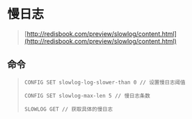 # 慢日志

> [http://redisbook.com/preview/slowlog/content.html](http://redisbook.com/preview/slowlog/content.html)

## 命令

> ```
> CONFIG SET slowlog-log-slower-than 0 // 设置慢日志阈值
> ```
>
> ```
> CONFIG SET slowlog-max-len 5 // 慢日志条数
> ```
>
> ```
> SLOWLOG GET // 获取具体的慢日志
> ```



